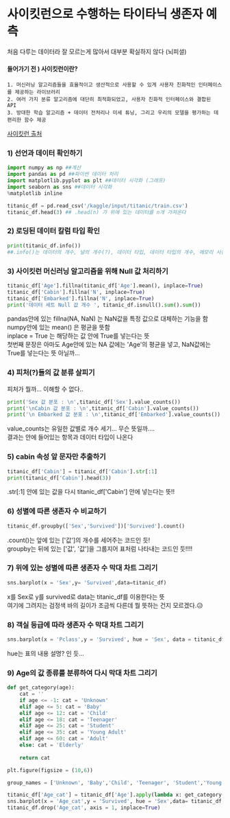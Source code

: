 # 사이킷런으로 수행하는 타이타닉 생존자 예측
처음 다루는 데이터라 잘 모르는게 많아서 대부분 확실하지 않다 (뇌피셜)
#### 들어가기 전 ) 사이킷런이란? 
```
1. 머신러닝 알고리즘들을 효율적이고 생산적으로 사용할 수 있게 사용자 친화적인 인터페이스를 제공하는 라이브러리
2. 여러 가지 분류 알고리즘에 대단히 최적화되었고, 사용자 친화적 인터페이스와 결합된 API
3. 방대한 학습 알고리즘 + 데이터 전처리나 미세 튜닝, 그리고 우리의 모델을 평가하는 데 편리한 함수 제공
```

[사이킷런 출처](http://www.datamarket.kr/xe/index.php?mid=board_oFxn34&listStyle=gallery&document_srl=25783)

### 1) 선언과 데이터 확인하기

```python
import numpy as np ##계산
import pandas as pd ##파이썬 데이터 처리
import matplotlib.pyplot as plt ##데이터 시각화 (그래프)
import seaborn as sns ##데이터 시각화
%matplotlib inline

titanic_df = pd.read_csv('/kaggle/input/titanic/train.csv')
titanic_df.head(3) ## .head(n) 가 위에 있는 데이터를 n개 가져온다
```

### 2) 로딩된 데이터 칼럼 타입 확인

```python
print(titanic_df.info())
##.info()는 데이터의 개수, 널의 개수(?), 데이터 타입, 데이터 타입의 개수, 메모리 사용한 양을 알 수 있다
```

### 3) 사이킷런 머신러닝 알고리즘을 위해 Null 값 처리하기

```python
titanic_df['Age'].fillna(titanic_df['Age'].mean(), inplace=True)
titanic_df['Cabin'].fillna('N', inplace=True)
titanic_df['Embarked'].fillna('N', inplace=True)
print('데이터 세트 Null 값 개수 ', titanic_df.isnull().sum().sum())
```

pandas안에 있는 fillna(NA, NaN) 는 NaN값을 특정 값으로 대체하는 기능을 함  
numpy안에 있는 mean() 은 평균을 뜻함  
inplace = True 는 해당하는 값 안에 True를 넣는다는 뜻  
첫번째 문장은 아마도 Age안에 있는 NA 값에는 'Age'의 평균을 넣고, NaN값에는 True를 넣는다는 뜻 아닐까...  

### 4) 피처(?)들의 값 분류 살피기
피처가 뭘까... 이해할 수 없다..

```python
print('Sex 값 분포 : \n',titanic_df['Sex'].value_counts())
print('\nCabin 값 분포 : \n',titanic_df['Cabin'].value_counts())
print('\n Embarked 값 분포 : \n',titanic_df['Embarked'].value_counts())
```

value_counts는 유일한 값별로 개수 세기... 무슨 뜻일까....  
결과는 안에 들어있는 항목과 데이터 타입이 나온다  

### 5) cabin 속성 앞 문자만 추출하기

```python
titanic_df['Cabin'] = titanic_df['Cabin'].str[:1]
print(titanic_df['Cabin'].head(3))
```

.str[:1] 안에 있는 값을 다시 titanic_df['Cabin'] 안에 넣는다는 뜻!!  

### 6) 성별에 따른 생존자 수 비교하기

```python
titanic_df.groupby(['Sex','Survived'])['Survived'].count()
```

.count()는 앞에 있는 ['값']의 개수를 세어주는 코드인 듯!  
groupby는 뒤에 있는 ['값', '값']을 그룹지어 표처럼 나타내는 코드인 듯!!!!  

### 7) 위에 있는 성별에 따른 생존자 수 막대 차트 그리기

```python
sns.barplot(x = 'Sex',y= 'Survived',data=titanic_df)
```

x를 Sex로 y를 survived로 data는 titanic_df를 이용한다는 뜻  
여기에 그려지는 검정색 바의 길이가 조금씩 다른데 뭘 뜻하는 건지 모르겠다.😥  

### 8) 객실 등급에 따라 생존자 수 막대 차트 그리기

```python
sns.barplot(x = 'Pclass',y = 'Survived', hue = 'Sex', data = titanic_df)
```

hue는 표의 내용 설명? 인 듯...  

### 9) Age의 값 종류를 분류하여 다시 막대 차트 그리기

```python
def get_category(age):
    cat = ''
    if age <= -1: cat = 'Unknown'
    elif age <= 5: cat = 'Baby'
    elif age <= 12: cat = 'Child'
    elif age <= 18: cat = 'Teenager'
    elif age <= 25: cat = 'Student'
    elif age <= 35: cat = 'Young Adult'
    elif age <= 60: cat = 'Adult'
    else: cat = 'Elderly'
        
    return cat

plt.figure(figsize = (10,6))

group_names = ['Unknown', 'Baby','Child', 'Teenager', 'Student','Young Adult', 'Adult','Elderly']

titanic_df['Age_cat'] = titanic_df['Age'].apply(lambda x: get_category(x))
sns.barplot(x = 'Age_cat',y = 'Survived', hue = 'Sex',data= titanic_df, order = group_names)
titanic_df.drop('Age_cat', axis = 1, inplace=True)
```
